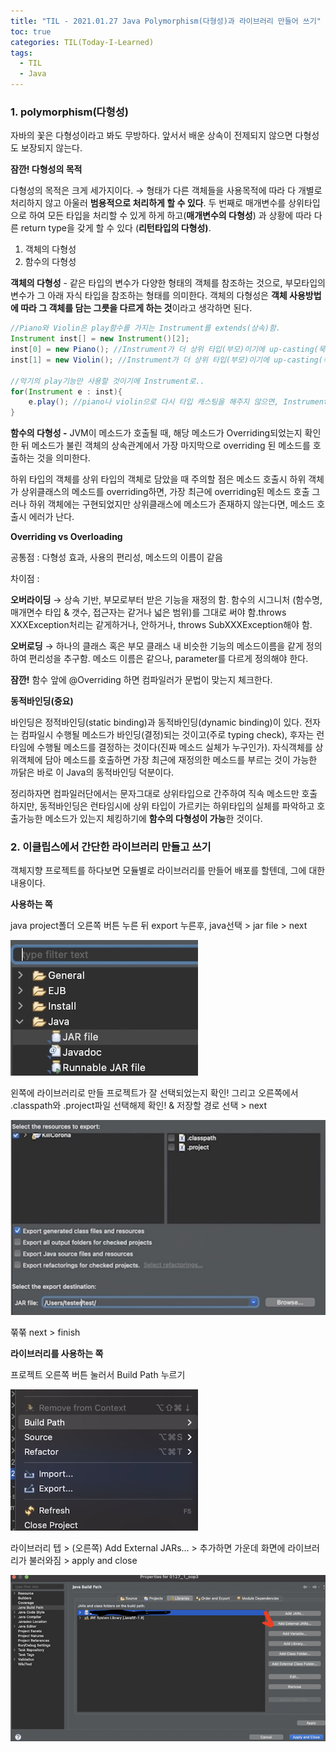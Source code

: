 ```yaml
---
title: "TIL - 2021.01.27 Java Polymorphism(다형성)과 라이브러리 만들어 쓰기"
toc: true
categories: TIL(Today-I-Learned)
tags:
  - TIL 
  - Java
---
```


### **1. polymorphism(다형성)**

자바의 꽃은 다형성이라고 봐도 무방하다. 앞서서 배운 상속이 전제되지 않으면 다형성도 보장되지 않는다.

**잠깐! 다형성의 목적**

다형성의 목적은 크게 세가지이다. → 형태가 다른 객체들을 사용목적에 따라 다 개별로 처리하지 않고 아울러 **범용적으로 처리하게 할 수 있다**. 두 번째로 매개변수를 상위타입으로 하여 모든 타입을 처리할 수 있게 하게 하고(**매개변수의 다형성**) 과 상황에 따라 다른 return type을 갖게 할 수 있다 (**리턴타입의 다형성)**.

1. 객체의 다형성
2. 함수의 다형성

**객체의 다형성** - 같은 타입의 변수가 다양한 형태의 객체를 참조하는 것으로, 부모타입의 변수가 그 아래 자식 타입을 참조하는 형태를 의미한다. 객체의 다형성은 **객체 사용방법에 따라 그 객체를 담는 그릇을 다르게 하는 것**이라고 생각하면 된다.

```java
//Piano와 Violin은 play함수를 가지는 Instrument를 extends(상속)함.
Instrument inst[] = new Instrument()[2];
inst[0] = new Piano(); //Instrument가 더 상위 타입(부모)이기에 up-casting(묵시적 형변환)
inst[1] = new Violin(); //Instrument가 더 상위 타입(부모)이기에 up-casting(묵시적 형변환)

//악기의 play기능만 사용할 것이기에 Instrument로..
for(Instrument e : inst){
	e.play(); //piano나 violin으로 다시 타입 캐스팅을 해주지 않으면, Instrument가 가지는 함수에만 접근가능.
}
```

**함수의 다형성 -** JVM이 메소드가 호출될 때, 해당 메소드가 Overriding되었는지 확인한 뒤 메소드가 불린 객체의 상속관계에서 가장 마지막으로 overriding 된 메소드를 호출하는 것을 의미한다.

하위 타입의 객체를 상위 타입의 객체로 담았을 때 주의할 점은
메소드 호출시 하위 객체가 상위클래스의 메소드를 overriding하면, 가장 최근에 overriding된 메소드 호출
그러나 하위 객체에는 구현되었지만 상위클래스에 메소드가 존재하지 않는다면, 메소드 호출시 에러가 난다.

**Overriding vs Overloading**

공통점 : 다형성 효과, 사용의 편리성, 메소드의 이름이 같음

차이점 :

**오버라이딩** → 상속 기반, 부모로부터 받은 기능을 재정의 함. 함수의 시그니처 (함수명, 매개면수 타입 & 갯수, 접근자는 같거나 넓은 범위)를 그대로 써야 함.throws XXXException처리는 같게하거나, 안하거나, throws SubXXXException해야 함.

**오버로딩** → 하나의 클래스 혹은 부모 클래스 내 비슷한 기능의 메소드이름을 같게 정의하여 편리성을 추구함. 메소드 이름은 같으나, parameter를 다르게 정의해야 한다.

**잠깐!** 함수 앞에 @Overriding 하면 컴파일러가 문법이 맞는지 체크한다.

**동적바인딩(중요)**

바인딩은 정적바인딩(static binding)과 동적바인딩(dynamic binding)이 있다. 전자는 컴파일시 수행될 메소드가 바인딩(결정)되는 것이고(주로 typing check), 후자는 런타임에 수행될 메소드를 결정하는 것이다(진짜 메소드 실체가 누구인가). 자식객체를 상위객체에 담아 메소드를 호출하면 가장 최근에 재정의한 메소드를 부르는 것이 가능한 까닭은 바로 이 Java의 동적바인딩 덕분이다.

정리하자면 컴파일러단에서는 문자그대로 상위타입으로 간주하여 직속 메소드만 호출하지만, 동적바인딩은 런타임시에 상위 타입이 가르키는 하위타입의 실체를 파악하고 호출가능한 메소드가 있는지 체킹하기에 **함수의 다형성이 가능**한 것이다.

### **2. 이클립스에서 간단한 라이브러리 만들고 쓰기**

객체지향 프로젝트를 하다보면 모듈별로 라이브러리를 만들어 배포를 할텐데, 그에 대한 내용이다.

**사용하는 쪽**

java project폴더 오른쪽 버튼 누른 뒤 export 누른후, java선택 > jar file > next

![ExportProject](/assets/Java/makeJavaLibrary.jpg)

왼쪽에 라이브러리로 만들 프로젝트가 잘 선택되었는지 확인! 그리고 오른쪽에서 .classpath와 .project파일 선택해제 확인! & 저장할 경로 선택 > next

![ExportPath](/assets/Java/exportLibrary.jpg)

쭊쭊 next > finish

**라이브러리를 사용하는 쪽**

프로젝트 오른쪽 버튼 눌러서 Build Path 누르기

![BuildPath](/assets/Java/buildPath.jpg)

라이브러리 텝 > (오른쪽) Add External JARs... > 추가하면 가운데 화면에 라이브러리가 불러와짐 > apply and close

![Apply](/assets/Java/addJarApply.jpg)
